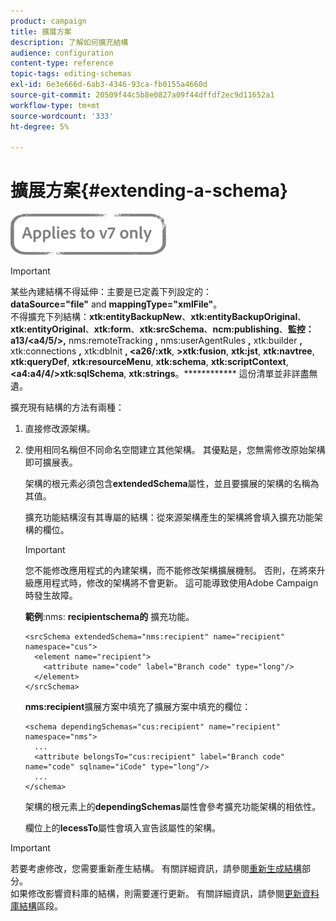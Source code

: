 ```yaml
---
product: campaign
title: 擴展方案
description: 了解如何擴充結構
audience: configuration
content-type: reference
topic-tags: editing-schemas
exl-id: 6e3e666d-6ab3-4346-93ca-fb0155a4660d
source-git-commit: 20509f44c5b8e0827a09f44dffdf2ec9d11652a1
workflow-type: tm+mt
source-wordcount: '333'
ht-degree: 5%

---
```


# 擴展方案{#extending-a-schema}

![](../../assets/v7-only.svg)

>[!IMPORTANT]
>
>某些內建結構不得延伸：主要是已定義下列設定的：\
>**dataSource=&quot;file&quot;** and  **mappingType=&quot;xmlFile&quot;**。\
>不得擴充下列結構：**xtk:entityBackupNew**、**xtk:entityBackupOriginal**、**xtk:entityOriginal**、**xtk:form**、**xtk:srcSchema**、**ncm:publishing**、**監控：a13/&lt;a4/5/>,** nms:remoteTracking **,** nms:userAgentRules **,** xtk:builder **,** xtk:connections **,** xtk:dbInit **, &lt;a26/:xtk**, **>xtk:fusion**, **xtk:jst**, **xtk:navtree**, **xtk:queryDef**, **xtk:resourceMenu**, **xtk:schema**, **xtk:scriptContext**, **&lt;a4:a4/4/>xtk:sqlSchema**, **xtk:strings**。************
>這份清單並非詳盡無遺。

擴充現有結構的方法有兩種：

1. 直接修改源架構。
1. 使用相同名稱但不同命名空間建立其他架構。 其優點是，您無需修改原始架構即可擴展表。

   架構的根元素必須包含&#x200B;**extendedSchema**&#x200B;屬性，並且要擴展的架構的名稱為其值。

   擴充功能結構沒有其專屬的結構：從來源架構產生的架構將會填入擴充功能架構的欄位。

   >[!IMPORTANT]
   >
   >您不能修改應用程式的內建架構，而不能修改架構擴展機制。 否則，在將來升級應用程式時，修改的架構將不會更新。 這可能導致使用Adobe Campaign時發生故障。

   **範例**:nms: **recipientschema的** 擴充功能。

   ```
   <srcSchema extendedSchema="nms:recipient" name="recipient" namespace="cus">
     <element name="recipient">
       <attribute name="code" label="Branch code" type="long"/>
     </element>
   </srcSchema>
   ```

   **nms:recipient**&#x200B;擴展方案中填充了擴展方案中填充的欄位：

   ```
   <schema dependingSchemas="cus:recipient" name="recipient" namespace="nms">
     ...
     <attribute belongsTo="cus:recipient" label="Branch code" name="code" sqlname="iCode" type="long"/>
     ...
   </schema>
   ```

   架構的根元素上的&#x200B;**dependingSchemas**&#x200B;屬性會參考擴充功能架構的相依性。

   欄位上的&#x200B;**lecessTo**&#x200B;屬性會填入宣告該屬性的架構。

>[!IMPORTANT]
>
>若要考慮修改，您需要重新產生結構。 有關詳細資訊，請參閱[重新生成結構](../../configuration/using/regenerating-schemas.md)部分。\
>如果修改影響資料庫的結構，則需要運行更新。 有關詳細資訊，請參閱[更新資料庫結構](../../configuration/using/updating-the-database-structure.md)區段。
